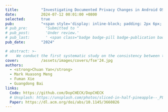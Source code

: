 ```yaml
---
title:          "Investigating Documented Privacy Changes in Android OS"
date:           2024-07-12 00:01:00 +0800
selected:       true
pub:            "<span style='display: inline-block; padding: 2px 6px; font-size: 12px; font-weight: bold; color: white; background-color: #4CAF50; border-radius: 4px;'>CCF-A</span> <span style='display: inline-block; padding: 2px 6px; font-size: 12px; font-weight: bold; color: white; background-color: #4CAF50; border-radius: 4px;'>CORE-A*</span> <strong><em>FSE'24: Proceedings of the ACM on Software Engineering, Volume 1, Issue FSE</em></strong>"
# pub_pre:        "Submitted to "
# pub_post:       'Under review.'
# pub_last:       ' <span class="badge badge-pill badge-publication badge-success">Spotlight</span>'
pub_date:       "2024"

# abstract: >-
#    We conduct the first systematic study on the consistency between the operational behaviors of the OS at runtime and the officially disclosed DPCs. We propose DopCheck, an automatic DPC-driven testing framework equipped with a large language model (LLM) pipeline. It features a serial of analysis to extract the ontology from the privacy change documents written in natural language, and then harnesses the few-shot capability of LLMs to construct test cases for the detection of DPC-compliance issues in OS implementations. 
cover:          /assets/images/covers/fse'24.jpg
authors:
  - <strong>Chuan Yan</strong>
  - Mark Huasong Meng
  - Fuman Xie
  - Guangdong Bai
links:
  Code: https://github.com/DopCHECK/DopCHECK
  # Unsplash: https://unsplash.com/photos/sliced-in-half-pineapple--_PLJZmHZzk
  Paper: https://dl.acm.org/doi/abs/10.1145/3660826
---
```

